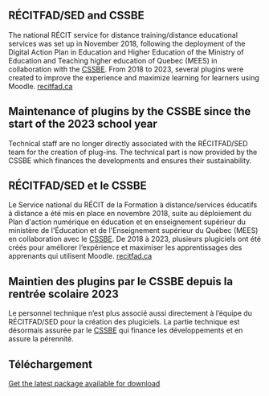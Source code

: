 ## RÉCITFAD/SED and CSSBE
The national RÉCIT service for distance training/distance educational services was set up in November 2018, following the deployment of the Digital Action Plan in Education and Higher Education of the Ministry of Education and Teaching higher education of Quebec (MEES) in collaboration with the [CSSBE](https://cssbe.gouv.qc.ca/). From 2018 to 2023, several plugins were created to improve the experience and maximize learning for learners using Moodle.
[recitfad.ca](https://recitfad.ca/)
## Maintenance of plugins by the CSSBE since the start of the 2023 school year
Technical staff are no longer directly associated with the RÉCITFAD/SED team for the creation of plug-ins. The technical part is now provided by the CSSBE which finances the developments and ensures their sustainability.

## RÉCITFAD/SED et le CSSBE
Le Service national du RÉCIT de la Formation à distance/services éducatifs à distance a été mis en place en novembre 2018, suite au déploiement du Plan d'action numérique en éducation et en enseignement supérieur du ministère de l'Éducation et de l'Enseignement supérieur du Québec (MEES) en collaboration avec le [CSSBE](https://cssbe.gouv.qc.ca/). De 2018 à 2023, plusieurs plugiciels ont été créés pour améliorer l’expérience et maximiser les apprentissages des apprenants qui utilisent Moodle.
[recitfad.ca](https://recitfad.ca/)

## Maintien des plugins par le CSSBE depuis la rentrée scolaire 2023
Le personnel technique n’est plus associé aussi directement à l’équipe du RÉCITFAD/SED pour la création des plugiciels. La partie technique est désormais assurée par le [CSSBE](https://cssbe.gouv.qc.ca/) qui finance les développements et en assure la pérennité.

## Téléchargement
[Get the latest package available for download](https://github.com/SN-RECIT-formation-a-distance/.github/wiki)

